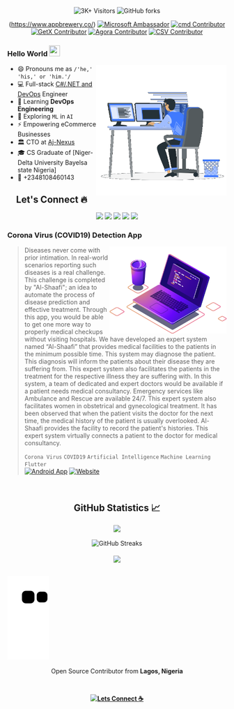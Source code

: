 <div align="center">

![3K+ Visitors](https://visitor-badge.glitch.me/badge?page_id=UsamaSarwar.UsamaSarwar) <img alt="GitHub forks" src="https://img.shields.io/github/forks/UsamaSarwar/fluttercapsule?style=social"> 
<!-- <a href="https://www.youtube.com/UsamaSarwar?sub_confirmation=1"><img alt="Subscribers" src="https://img.shields.io/youtube/views/jCbclWBV32o?style=social"></a> -->
(https://www.appbrewery.co/) [![Microsoft Ambassador](https://img.shields.io/badge/Microsoft-Ambassador-2962FF?logo=microsoft&logoColor=ffffff)](https://givemycertificate.com/verify/2011002321000380) [![cmd Contributor](https://img.shields.io/badge/CMD-Contributor-blue?logo=hack-the-box&logoColor=ffffff)](https://pub.dev/packages/cmd)  [![GetX Contributor](https://img.shields.io/badge/GetX-Contributor-D500F9?logo=hack-the-box&logoColor=ffffff)](https://github.com/jonataslaw/getx/graphs/contributors) [![Agora Contributor](https://img.shields.io/badge/Agora-Contributor-2962FF?logo=hack-the-box&logoColor=ffffff)](https://github.com/AgoraIO-Community/Agora-Flutter-Quickstart/graphs/contributors) [![CSV Contributor](https://img.shields.io/badge/CSV-Contributor-D500F9?logo=hack-the-box&logoColor=ffffff)](https://github.com/close2/csv/graphs/contributors)

<!--[![Nominate @UsamaSarwar as GitHub Star](https://img.shields.io/badge/Nominate_as_GitHub_Star-@UsamaSarwar-D50000?logo=GitHub&logoColor=white)](https://stars.github.com/nominate/) <a href="https://stars.github.com/nominate/"><img alt="GitHub Star" height="20px" src="images/star.png"></a>-->

</div>

### Hello World <img src="https://media.giphy.com/media/hvRJCLFzcasrR4ia7z/giphy.gif" height="25px" width="25px">

<img align="right" alt="Developer Usama Sarwar" src="images/coding.gif" width="300"/>

- 😄 Pronouns me as `/'he,' 'his,' or 'him.'/`
- 💻 Full-stack [C#/.NET and DevOps](https://microsoft.com) Engineer
- 🌱 Learning **DevOps Engineering**
- 🔭 Exploring `ML` in `AI`
- ⚡ Empowering eCommerce Businesses
- 🏛 CTO at [Aj-Nexus](https://ajnexus.com)
- 🎓 CS Graduate of [Niger-Delta University Bayelsa state Nigeria]
- 📱 +2348108460143

<h2 align="center"> Let's Connect 🔥</h2>
<div align="center">
<a href="https://github.com/usamasarwar/">
<img src="https://img.shields.io/badge/Github-211F1F?style=flat-square&logo=GitHub&logoColor=ffffff"></a> 
<img src="https://img.shields.io/badge/Reviews-211F1F?style=flat-square&logo=google&logoColor=ffffff"></a>
<a href="mailto:UsamaSarwarOfficial@gmail.com">
<img src="https://img.shields.io/badge/Gmail-D44638?style=flat-square&logo=gmail&logoColor=ffffff"></a>
<a href="https://wa.me/923100007773?text=%23Github">
<img src="https://img.shields.io/badge/Chat-25D366?style=flat-square&logo=WhatsApp&logoColor=ffffff"></a>
<a href="https://www.buymeacoffee.com/UsamaSarwar">
<img src="https://img.shields.io/badge/Support-Developer-784fff?style=flat-square&logo=buy-me-a-coffee&logoColor=ffffff"></a>
</div>


### Corona Virus (COVID19) Detection App
> <img align="right" alt="Programming" src="images/coding.png" height="200" />
> Diseases never come with prior intimation. In real-world scenarios reporting such diseases is a real challenge. This challenge is completed by "Al-Shaafi"; an idea to automate the process of disease prediction and effective treatment. Through this app, you would be able to get one more way to properly medical checkups without visiting hospitals. We have developed an expert system named “Al-Shaafi” that provides medical facilities to the patients in the minimum possible time. This system may diagnose the patient. This diagnosis will inform the patients about their disease they are suffering from. This expert system also facilitates the patients in the treatment for the respective illness they are suffering with. In this system, a team of dedicated and expert doctors would be available if a patient needs medical consultancy. Emergency services like Ambulance and Rescue are available 24/7. This expert system also facilitates women in obstetrical and gynecological treatment. It has been observed that when the patient visits the doctor for the next time, the medical history of the patient is usually overlooked. Al-Shaafi provides the facility to record the patient's histories. This expert system virtually connects a patient to the doctor for medical consultancy.
>
> `Corona Virus` `COVID19` `Artificial Intelligence` `Machine Learning` `Flutter` <br>   [![Android App](https://img.shields.io/badge/Android-App-00C853?logo=android&logoColor=ffffff)](https://github.com/UsamaSarwar/App-Store/releases/download/App-Store/alshaafi.apk) [![Website](https://img.shields.io/badge/Web-App-211F1F?logo=google-chrome&logoColor=ffffff)](https://alshaafi.web.app)

<br><h2 align="center"> GitHub Statistics 📈 </h2>

<div align="center">
    <img align="center" src="https://github-readme-stats.vercel.app/api?username=UsamaSarwar&theme=dark&hide_title=true&include_all_commits=true"/>
</div><br>
<div align="center">  
<img alt="GitHub Streaks" src="https://github-readme-streak-stats.herokuapp.com/?user=UsamaSarwar"> <br><br> 
<img align="center" src="https://github-profile-trophy.vercel.app/?username=UsamaSarwar&margin-w=15&margin-h=15" />
</div>
<br>

![Usama Sarwar Contributions](https://github.com/UsamaSarwar/UsamaSarwar/blob/output/github-contribution-grid-snake.svg)

<p align="center">Open Source Contributor from <b>Lagos, Nigeria</p>
<div align="center"><br>
<p><a href="[[https://www.buymeacoffee.com](https://www.linkedin.com/in/patrick-ada-12b16021a/)/](https://www.linkedin.com/in/patrick-ada-12b16021a/)"> <img align="center" src="https://cdn.buymeacoffee.com/buttons/v2/default-yellow.png" height="40" width="168" alt="Lets Connect ☕" /></a></p>
</div>

